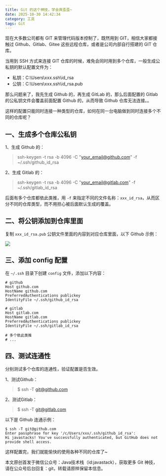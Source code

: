 ```yaml
---
title: Git 的这个神技，学会爽歪歪~
date: 2025-10-30 14:42:34
category: 工具
tags: Git
---
```


现在大多数公司都有 GIT 来管理代码版本控制了，既然用到 GIT，相信大家都接触过 Github、Gitlab、Gitee 这些远程仓库，或者是公司内部自行搭建的 GIT 仓库。

当用到 SSH 方式来连接 GIT 仓库的时候，难免会同时用到多个仓库，一般生成公私钥的默认配置文件为：

- 私钥：C:\Users\xxx\.ssh\id_rsa
- 公钥：C:\Users\xxx\.ssh\id_rsa.pub

那么问题来了，我先生成 Github 的，再生成 GitLab 的，那么后面配置的 Gitlab 的公私钥文件会覆盖前面配置 Github 的，从而导致 Github 仓库无法连接。。

这样的配置只能同时连接一种类型的仓库，如何在同一台电脑做到同时连接多个不同的仓库呢？

## 一、生成多个仓库公私钥

1、生成 Github 的：

> ssh-keygen -t rsa -b 4096 -C "your_email@github.com" -f ~/.ssh/github_id_rsa

2、生成 Gitlab 的：

> ssh-keygen -t rsa -b 4096 -C "your_email@gitlab.com" -f ~/.ssh/gitlab_id_rsa

后面有多个仓库都依此类推，用 `-f` 来指定不同的文件名称：`xxx_id_rsa`，从而区分不同的仓库类型，而不用担心被后面默认生成的覆盖。 

## 二、将公钥添加到仓库里面

复制 `xxx_id_rsa.pub` 公钥文件里面的内容到对应仓库里面，以下 Github 示例：

![](http://img.javastack.cn/20190821105635.png)

## 三、添加 config 配置

在 `~/.ssh` 目录下创建 `config` 文件，添加以下内容：

```
# github
Host github.com
HostName github.com
PreferredAuthentications publickey
IdentityFile ~/.ssh/github_id_rsa

# gitlab
Host gitlab.com
HostName gitlab.com
PreferredAuthentications publickey
IdentityFile ~/.ssh/gitlab_id_rsa

# 多个依此类推
# ...
```

## 四、测试连通性

分别测试多个仓库的连通性，验证配置是否生效。

1、测试Github：

> $ ssh -T git@github.com

2、测试Gitlab：

> $ ssh -T git@gitlab.com

以下是 Github 连通示例：

```
$ ssh -T git@github.com
Enter passphrase for key '/c/Users/xxx/.ssh/github_id_rsa':
Hi javastacks! You've successfully authenticated, but GitHub does not provide shell access.
```

这样配置完，我们就能愉快的使用各种不同的仓库了~

本文原创首发于微信公众号：Java技术栈（id:javastack），获取更多 Git 神技，请在公众号后台回复：git，转载请原样保留本信息。

